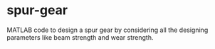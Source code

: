 # spur-gear
MATLAB code to design a spur gear by considering all the designing parameters like beam strength and wear strength.
